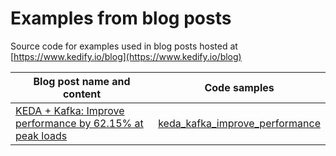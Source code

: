 # Examples from blog posts
Source code for examples used in blog posts hosted at [https://www.kedify.io/blog](https://www.kedify.io/blog)

| Blog post name and content         |  Code samples                        | 
| ---------------------------------- | ------------------------------------ |
| [KEDA + Kafka: Improve performance by 62.15% at peak loads](www.kedify.io/blog-posts/keda-kafka-improve-performance-by-62-15-at-peak-loads) | [keda_kafka_improve_performance](./keda_kafka_improve_performance) |
 

